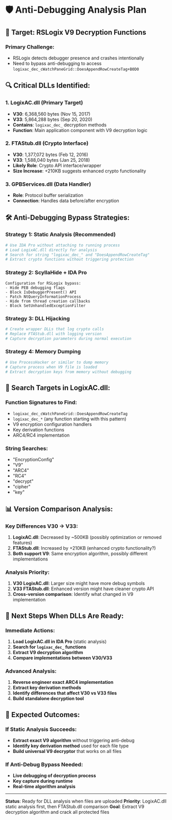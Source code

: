 # 🛡️ Anti-Debugging Analysis Plan

## 🎯 **Target: RSLogix V9 Decryption Functions**

### **Primary Challenge:**
- RSLogix detects debugger presence and crashes intentionally
- Need to bypass anti-debugging to access `logixac_dec_cWatchPaneGrid::DoesAppendRowCreateTag+B0D0`

## 🔍 **Critical DLLs Identified:**

### **1. LogixAC.dll (Primary Target)**
- **V30**: 6,368,560 bytes (Nov 15, 2017)
- **V33**: 5,864,288 bytes (Sep 20, 2020) 
- **Contains**: `logixac_dec_` decryption methods
- **Function**: Main application component with V9 decryption logic

### **2. FTAStub.dll (Crypto Interface)**
- **V30**: 1,377,072 bytes (Feb 12, 2016)
- **V33**: 1,588,040 bytes (Jan 25, 2018)
- **Likely Role**: Crypto API interface/wrapper
- **Size Increase**: +210KB suggests enhanced crypto functionality

### **3. GPBServices.dll (Data Handler)**
- **Role**: Protocol buffer serialization
- **Connection**: Handles data before/after encryption

## 🛠️ **Anti-Debugging Bypass Strategies:**

### **Strategy 1: Static Analysis (Recommended)**
```bash
# Use IDA Pro without attaching to running process
# Load LogixAC.dll directly for analysis
# Search for string "logixac_dec_" and "DoesAppendRowCreateTag"
# Extract crypto functions without triggering protection
```

### **Strategy 2: ScyllaHide + IDA Pro**
```
Configuration for RSLogix bypass:
- Hide PEB debugging flags
- Block IsDebuggerPresent() API
- Patch NtQueryInformationProcess
- Hide from thread creation callbacks
- Block SetUnhandledExceptionFilter
```

### **Strategy 3: DLL Hijacking**
```bash
# Create wrapper DLLs that log crypto calls
# Replace FTAStub.dll with logging version
# Capture decryption parameters during normal execution
```

### **Strategy 4: Memory Dumping**
```bash
# Use ProcessHacker or similar to dump memory
# Capture process when V9 file is loaded
# Extract decryption keys from memory without debugging
```

## 🎯 **Search Targets in LogixAC.dll:**

### **Function Signatures to Find:**
- `logixac_dec_cWatchPaneGrid::DoesAppendRowCreateTag`
- `logixac_dec_*` (any function starting with this pattern)
- V9 encryption configuration handlers
- Key derivation functions
- ARC4/RC4 implementation

### **String Searches:**
- "EncryptionConfig"
- "V9"
- "ARC4"
- "RC4"
- "decrypt"
- "cipher"
- "key"

## 📊 **Version Comparison Analysis:**

### **Key Differences V30 → V33:**
1. **LogixAC.dll**: Decreased by ~500KB (possibly optimization or removed features)
2. **FTAStub.dll**: Increased by +210KB (enhanced crypto functionality?)
3. **Both support V9**: Same encryption algorithm, possibly different implementations

### **Analysis Priority:**
1. **V30 LogixAC.dll**: Larger size might have more debug symbols
2. **V33 FTAStub.dll**: Enhanced version might have cleaner crypto API
3. **Cross-version comparison**: Identify what changed in V9 implementation

## 🚀 **Next Steps When DLLs Are Ready:**

### **Immediate Actions:**
1. **Load LogixAC.dll in IDA Pro** (static analysis)
2. **Search for `logixac_dec_` functions**
3. **Extract V9 decryption algorithm**
4. **Compare implementations between V30/V33**

### **Advanced Analysis:**
1. **Reverse engineer exact ARC4 implementation**
2. **Extract key derivation methods**
3. **Identify differences that affect V30 vs V33 files**
4. **Build standalone decryption tool**

## 🎯 **Expected Outcomes:**

### **If Static Analysis Succeeds:**
- **Extract exact V9 algorithm** without triggering anti-debug
- **Identify key derivation method** used for each file type
- **Build universal V9 decryptor** that works on all files

### **If Anti-Debug Bypass Needed:**
- **Live debugging of decryption process**
- **Key capture during runtime**
- **Real-time algorithm analysis**

---

**Status**: Ready for DLL analysis when files are uploaded
**Priority**: LogixAC.dll static analysis first, then FTAStub.dll comparison
**Goal**: Extract V9 decryption algorithm and crack all protected files
